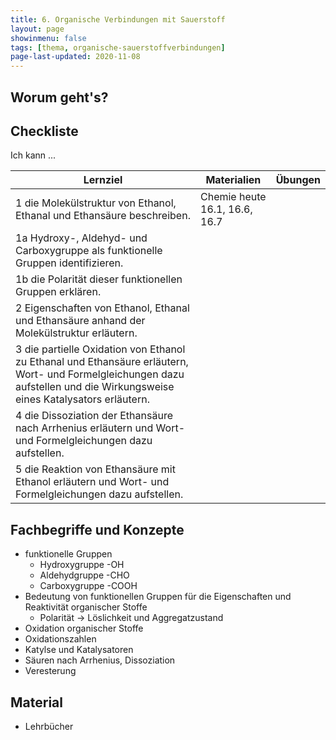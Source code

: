 ```yaml
---
title: 6. Organische Verbindungen mit Sauerstoff
layout: page
showinmenu: false
tags: [thema, organische-sauerstoffverbindungen]
page-last-updated: 2020-11-08
---
```


## Worum geht's?



## Checkliste

Ich kann ...

| Lernziel | Materialien | Übungen |
| ---      | ---         | ---     |
| 1 die Molekülstruktur von Ethanol, Ethanal und Ethansäure beschreiben. | Chemie heute 16.1, 16.6, 16.7 |  |
| 1a Hydroxy-, Aldehyd- und Carboxygruppe als funktionelle Gruppen identifizieren. |  |  |
| 1b die Polarität dieser funktionellen Gruppen erklären. |  |  |
| 2 Eigenschaften von Ethanol, Ethanal und Ethansäure anhand der Molekülstruktur erläutern. |  |  |
| 3 die partielle Oxidation von Ethanol zu Ethanal und Ethansäure erläutern, Wort- und Formelgleichungen dazu aufstellen und die Wirkungsweise eines Katalysators erläutern. |  |  |
| 4 die Dissoziation der Ethansäure nach Arrhenius erläutern und Wort- und Formelgleichungen dazu aufstellen. |  |  |
| 5 die Reaktion von Ethansäure mit Ethanol erläutern und Wort- und Formelgleichungen dazu aufstellen. |  |  |

## Fachbegriffe und Konzepte

- funktionelle Gruppen
	- Hydroxygruppe -OH
	- Aldehydgruppe -CHO
	- Carboxygruppe -COOH
- Bedeutung von funktionellen Gruppen für die Eigenschaften und Reaktivität organischer Stoffe
	- Polarität -> Löslichkeit und Aggregatzustand
- Oxidation organischer Stoffe
- Oxidationszahlen
- Katylse und Katalysatoren
- Säuren nach Arrhenius, Dissoziation
- Veresterung 

## Material

- Lehrbücher
